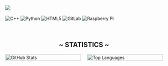 <!-- Typing SVG  - https://readme-typing-svg.herokuapp.com/demo/ 
leetcode: https://leetcard.jacoblin.cool/ -->
<h2 align="left">
  <a href="https://git.io/typing-svg"><img src="https://readme-typing-svg.herokuapp.com?lines=I+am+DebtlessFlea.;I+am+a+programmer.;I+am+just+a+man."></a>
  </h2>

![C++](https://img.shields.io/badge/c++-%2300599C.svg?style=for-the-badge&logo=c%2B%2B&logoColor=white) ![Python](https://img.shields.io/badge/python-%2314354C.svg?style=for-the-badge&logo=python&logoColor=white) ![HTML5](https://img.shields.io/badge/html5-%23E34F26.svg?style=for-the-badge&logo=html5&logoColor=white) ![GitLab](https://img.shields.io/badge/gitlab-%23181717.svg?style=for-the-badge&logo=gitlab&logoColor=white) ![Raspberry Pi](https://img.shields.io/badge/-RaspberryPi-C51A4A?style=for-the-badge&logo=Raspberry-Pi)

ㅤ

<h2 align="center">
<a style="font-weight: bold;"><b>~ STATISTICS ~</b></a>
</h2>

<div style="display: flex; justify-content: center;">
  <div style="width: 450px; margin-right: 20px;">
    <img src="https://github-readme-stats.vercel.app/api?username=DebtlessFlea&theme=holi&hide_border=false&include_all_commits=true&count_private=false&token=wow" width="100%" alt="GitHub Stats"/>

    

  </div>
  <div style="width: 450px;">
    <img src="https://github-readme-stats.vercel.app/api/top-langs/?username=DebtlessFlea&theme=holi&hide_border=false&include_all_commits=true&count_private=false&layout=compact" width="100%" alt="Top Languages"/>
  </div>
</div>


